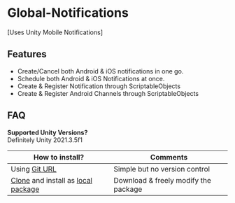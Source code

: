 # Global-Notifications
[Uses Unity Mobile Notifications]

## Features
- Create/Cancel both Android & iOS notifications in one go.
- Schedule both Android & iOS Notifications at once.
- Create & Register Notification through ScriptableObjects
- Create & Register Android Channels through ScriptableObjects

 
## FAQ
**Supported Unity Versions?**  
Definitely Unity 2021.3.5f1  

| **How to install?** | Comments |
|-------------|-------------|
| Using [Git URL](https://docs.unity3d.com/Manual/upm-ui-giturl.html) | Simple but no version control |
| [Clone](https://docs.github.com/en/repositories/creating-and-managing-repositories/cloning-a-repository#cloning-a-repository-to-github-desktop) and install as [local package](https://docs.unity3d.com/Manual/upm-ui-local.html) | Download & freely modify the package|

